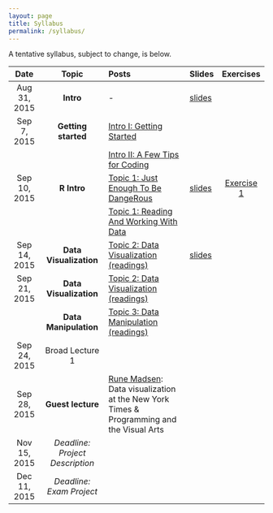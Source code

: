 ```yaml
---
layout: page
title: Syllabus
permalink: /syllabus/
---
```


A tentative syllabus, subject to change, is below.


|Date|Topic|Posts|Slides|Exercises|
|:----:|:-----:|:-----|:-----|:-----:|
|Aug 31, 2015| **Intro** | - | [slides](http://sebastianbarfort.github.io/sds/slides/SDS_lecture1.pdf) |
|Sep 7, 2015| **Getting started** | [Intro I: Getting Started](http://sebastianbarfort.github.io/sds/posts/2015/08/31/getting-started.html) |
|| | [Intro II: A Few Tips for Coding](http://sebastianbarfort.github.io/sds/posts/2015/08/31/intro-to-programming.html) |
|Sep 10, 2015| **R Intro** | [Topic 1: Just Enough To Be DangeRous](http://sebastianbarfort.github.io/sds/posts/2015/09/07/intro-to-R-I.html) | [slides](http://sebastianbarfort.github.io/sds/slides/lecture2.html) | [Exercise 1](http://sebastianbarfort.github.io/sds/posts/2015/09/11/exercise-1.html)
|| | [Topic 1: Reading And Working With Data](http://sebastianbarfort.github.io/sds/posts/2015/09/10/intro-to-R-II.html) |
|Sep 14, 2015| **Data Visualization** | [Topic 2: Data Visualization (readings)](http://sebastianbarfort.github.io/sds/posts/2015/09/14/data-visualization.html) | [slides](http://sebastianbarfort.github.io/sds/slides/lecture3.html)
|Sep 21, 2015| **Data Visualization** | [Topic 2: Data Visualization (readings)](http://sebastianbarfort.github.io/sds/posts/2015/09/14/data-visualization.html) |
|| **Data Manipulation**  | [Topic 3: Data Manipulation (readings)](http://sebastianbarfort.github.io/sds/homework/2015/09/21/data-manipulation-I.html) |
|Sep 24, 2015| Broad Lecture 1 | |
|Sep 28, 2015| **Guest lecture** | [Rune Madsen](http://www.runemadsen.com/): Data visualization at the New York Times & Programming and the Visual Arts|
|Nov 15, 2015| *Deadline: Project Description* | |
|Dec 11, 2015| *Deadline: Exam Project* | |
